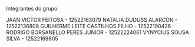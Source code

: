 Integrantes do grupo:

JAAN VICTOR FEITOSA - 12522163079
NATALIA DUDUSS ALARCON - 12522136808
GUILHERME LEITE CASTILHOS FILHO - 12522190426
RODRIGO BORSANELLO PERES JUNIOR - 12522224061
VYNYCIUS SOUSA SILVA - 12522169805
